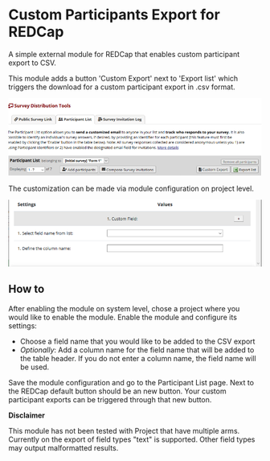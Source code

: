 # Custom Participants Export for REDCap

A simple external module for REDCap that enables custom participant export to CSV. 


This module adds a button 'Custom Export' next to 'Export list' which triggers the download for a custom participant export in .csv format. 

![Module Button](./img/screenshot_new.png "Module Button")

The customization can be made via module configuration on project level.

![Module Configuration](./img/screenshot_2.png "Module Configuration")


## How to
After enabling the module on system level, chose a project where you would like to enable the module. Enable the module and configure its settings:
- Choose a field name that you would like to be added to the CSV export
- *Optionally*: Add a column name for the field name that will be added to the table header. If you do not enter a column name, the field name will be used.

Save the module configuration and go to the Participant List page. Next to the REDCap default button should be an new button. Your custom participant exports can be triggered through that new button.

**Disclaimer**

This module has not been tested with Project that have multiple arms.
Currently on the export of field types "text" is supported. Other field types may output malformatted results.


